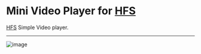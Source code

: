 # **Mini Video Player for [HFS](https://github.com/rejetto/hfs)**
[HFS](https://github.com/rejetto/hfs) Simple Video player.

-------------------------------------
![image](https://user-images.githubusercontent.com/36928846/220427230-c4c1fe34-1513-4ddc-a2b4-f2eadc0b90b1.png)
